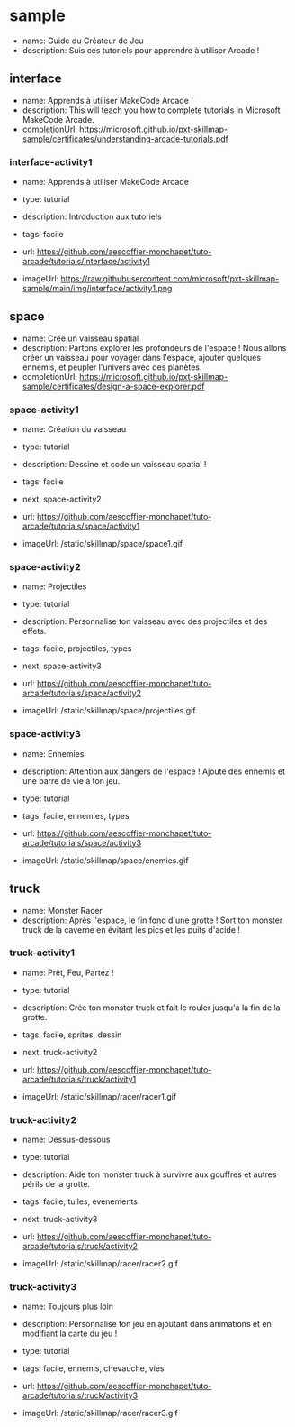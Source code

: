 # sample
* name: Guide du Créateur de Jeu
* description: Suis ces tutoriels pour apprendre à utiliser Arcade !

## interface
* name: Apprends à utiliser MakeCode Arcade !
* description: This will teach you how to complete tutorials in Microsoft MakeCode Arcade.
* completionUrl: https://microsoft.github.io/pxt-skillmap-sample/certificates/understanding-arcade-tutorials.pdf

### interface-activity1

* name: Apprends à utiliser MakeCode Arcade
* type: tutorial
* description: Introduction aux tutoriels
* tags: facile

* url: https://github.com/aescoffier-monchapet/tuto-arcade/tutorials/interface/activity1 
* imageUrl: https://raw.githubusercontent.com/microsoft/pxt-skillmap-sample/main/img/interface/activity1.png
  

## space
* name: Crée un vaisseau spatial
* description: Partons explorer les profondeurs de l'espace ! Nous allons créer un vaisseau pour voyager dans l'espace, ajouter quelques ennemis, et peupler l'univers avec des planètes.
* completionUrl: https://microsoft.github.io/pxt-skillmap-sample/certificates/design-a-space-explorer.pdf

### space-activity1

* name: Création du vaisseau
* type: tutorial
* description: Dessine et code un vaisseau spatial !
* tags: facile
* next: space-activity2

* url: https://github.com/aescoffier-monchapet/tuto-arcade/tutorials/space/activity1
* imageUrl: /static/skillmap/space/space1.gif

### space-activity2

* name: Projectiles
* type: tutorial
* description: Personnalise ton vaisseau avec des projectiles et des effets.
* tags: facile, projectiles, types
* next: space-activity3

* url: https://github.com/aescoffier-monchapet/tuto-arcade/tutorials/space/activity2
* imageUrl: /static/skillmap/space/projectiles.gif

### space-activity3

* name: Ennemies
* description: Attention aux dangers de l'espace ! Ajoute des ennemis et une barre de vie à ton jeu.
* type: tutorial
* tags: facile, ennemies, types

* url: https://github.com/aescoffier-monchapet/tuto-arcade/tutorials/space/activity3
* imageUrl: /static/skillmap/space/enemies.gif

## truck
* name:  Monster Racer
* description: Après l'espace, le fin fond d'une grotte ! Sort ton monster truck de la caverne en évitant les pics et les puits d'acide !

### truck-activity1

* name: Prêt, Feu, Partez !
* type: tutorial
* description: Crée ton monster truck et fait le rouler jusqu'à la fin de la grotte.
* tags: facile, sprites, dessin
* next: truck-activity2

* url: https://github.com/aescoffier-monchapet/tuto-arcade/tutorials/truck/activity1
* imageUrl: /static/skillmap/racer/racer1.gif

### truck-activity2

* name: Dessus-dessous
* type: tutorial
* description: Aide ton monster truck à survivre aux gouffres et autres périls de la grotte.
* tags: facile, tuiles, evenements
* next: truck-activity3

* url: https://github.com/aescoffier-monchapet/tuto-arcade/tutorials/truck/activity2
* imageUrl: /static/skillmap/racer/racer2.gif

### truck-activity3

* name: Toujours plus loin
* description: Personnalise ton jeu en ajoutant dans animations et en modifiant la carte du jeu !
* type: tutorial
* tags: facile, ennemis, chevauche, vies

* url: https://github.com/aescoffier-monchapet/tuto-arcade/tutorials/truck/activity3
* imageUrl: /static/skillmap/racer/racer3.gif
